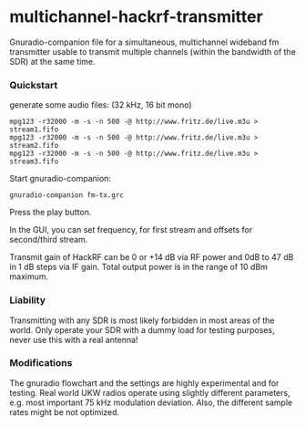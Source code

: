 # multichannel-hackrf-transmitter

Gnuradio-companion file for a simultaneous, multichannel wideband fm transmitter usable to transmit multiple channels (within the bandwidth of the SDR) at the same time.

### Quickstart
generate some audio files: (32 kHz, 16 bit mono)
```
mpg123 -r32000 -m -s -n 500 -@ http://www.fritz.de/live.m3u > stream1.fifo
mpg123 -r32000 -m -s -n 500 -@ http://www.fritz.de/live.m3u > stream2.fifo
mpg123 -r32000 -m -s -n 500 -@ http://www.fritz.de/live.m3u > stream3.fifo
```

Start gnuradio-companion:
```
gnuradio-companion fm-tx.grc
```

Press the play button.

In the GUI, you can set frequency, for first stream and offsets for second/third stream.

Transmit gain of HackRF can be 0 or +14 dB via RF power and 0dB to 47 dB in 1 dB steps via IF gain. Total output power is in the range of 10 dBm maximum.


### Liability

Transmitting with any SDR is most likely forbidden in most areas of the world. Only operate your SDR with a dummy load for testing purposes, never use this with a real antenna!


### Modifications

The gnuradio flowchart and the settings are highly experimental and for testing. Real world UKW radios operate using slightly different parameters, e.g. most important 75 kHz modulation deviation. Also, the different sample rates might be not optimized.
